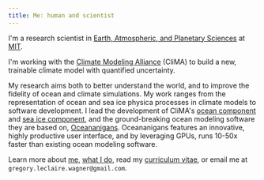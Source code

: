 ```yaml
---
title: Me: human and scientist
---
```


I'm a research scientist in 
[Earth, Atmospheric, and Planetary Sciences] at [MIT].

I'm working with the [Climate Modeling Alliance] (CliMA) to build a
new, trainable climate model with quantified uncertainty.

My research aims both to better understand the world, and to improve the fidelity of ocean and climate simulations.
My work ranges from the representation of ocean and sea ice physica processes in climate models to software development.
I lead the development of CliMA's [ocean component](ClimaOcean) and [sea ice component](ClimaSeaIce),
and the ground-breaking ocean modeling software they are based on, [Oceananigans].
Oceananigans features an innovative, highly productive user interface, and by leveraging GPUs, runs
10-50x faster than existing ocean modeling software.

Learn more about [me], [what I do], read my [curriculum vitae],
or email me at `gregory.leclaire.wagner@gmail.com`.

[Oceananigans]: https://github.com/CliMA/Oceananigans.jl
[ClimaSeaIce]: https://github.com/CliMA/ClimaSeaIce.jl
[ClimaOcean]: https://github.com/CliMA/ClimaOcean.jl
[Earth, Atmospheric, and Planetary Sciences]: https://eapsweb.mit.edu
[Climate Modeling Alliance]: https://clima.caltech.edu
[curriculum vitae]: https://glwagner.github.io/assets/pdf/glw-curriculum-vitae.pdf
[me]: https://glwagner.github.io/about/
[what I do]: https://glwagner.github.io/projects/
[MIT]: http://www.mit.edu
